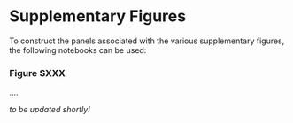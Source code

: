 # Supplementary Figures

To construct the panels associated with the various supplementary figures, the following notebooks can be used:

### Figure SXXX
....


*to be updated shortly!*
